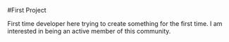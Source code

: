 #First Project

First time developer here trying to create something for the first time. I am interested in being an active member of this community. 